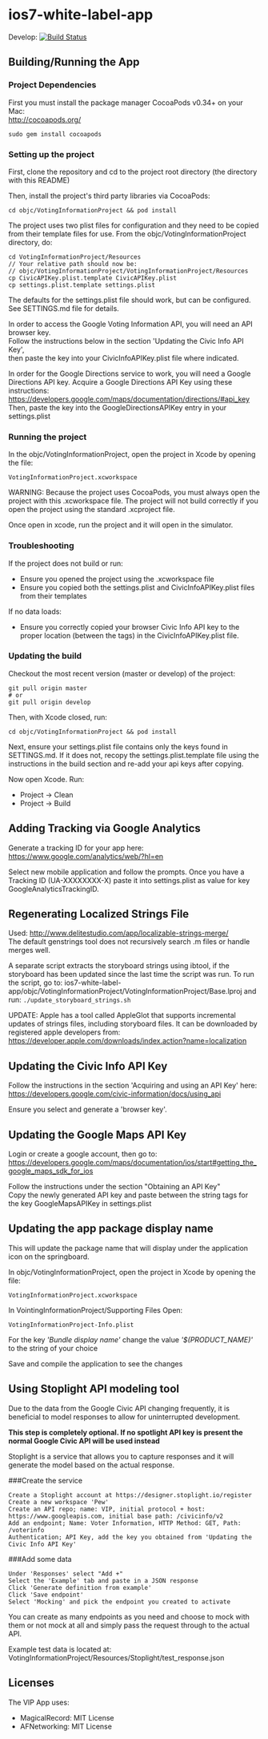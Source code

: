 # ios7-white-label-app

Develop: [![Build Status](https://travis-ci.org/votinginfoproject/ios7-white-label-app.png?branch=develop)](https://travis-ci.org/votinginfoproject/ios7-white-label-app)


## Building/Running the App


### Project Dependencies

First you must install the package manager CocoaPods v0.34+ on your Mac:  
http://cocoapods.org/

```
sudo gem install cocoapods
```


### Setting up the project

First, clone the repository and cd to the project root directory (the directory with this README)

Then, install the project's third party libraries via CocoaPods:

```
cd objc/VotingInformationProject && pod install
```

The project uses two plist files for configuration and they need to be copied from their template
files for use. From the objc/VotingInformationProject directory, do:

```
cd VotingInformationProject/Resources
// Your relative path should now be: 
// objc/VotingInformationProject/VotingInformationProject/Resources
cp CivicAPIKey.plist.template CivicAPIKey.plist
cp settings.plist.template settings.plist
```

The defaults for the settings.plist file should work, but can be configured.  
See SETTINGS.md file for details.

In order to access the Google Voting Information API, you will need an API browser key.  
Follow the instructions below in the section 'Updating the Civic Info API Key',  
then paste the key into your CivicInfoAPIKey.plist file where indicated.

In order for the Google Directions service to work, you will need a Google Directions
API key. Acquire a Google Directions API Key using these instructions:  
https://developers.google.com/maps/documentation/directions/#api_key  
Then, paste the key into the GoogleDirectionsAPIKey entry in your settings.plist


### Running the project

In the objc/VotingInformationProject, open the project in Xcode by opening the file:

```
VotingInformationProject.xcworkspace
```

WARNING: Because the project uses CocoaPods, you must always open the project with this
.xcworkspace file. The project will not build correctly if you open the project using
the standard .xcproject file.

Once open in xcode, run the project and it will open in the simulator.


### Troubleshooting

If the project does not build or run:
  - Ensure you opened the project using the .xcworkspace file
  - Ensure you copied both the settings.plist and CivicInfoAPIKey.plist files from their templates

If no data loads:
  - Ensure you correctly copied your browser Civic Info API key to the proper location (between the <string> tags) in the CivicInfoAPIKey.plist file.


### Updating the build 

Checkout the most recent version (master or develop) of the project:
```
git pull origin master
# or
git pull origin develop
```

Then, with Xcode closed, run:
```
cd objc/VotingInformationProject && pod install
```

Next, ensure your settings.plist file contains only the keys found in SETTINGS.md.
If it does not, recopy the settings.plist.template file using the instructions in 
the build section and re-add your api keys after copying.

Now open Xcode. Run: 
  - Project -> Clean
  - Project -> Build


## Adding Tracking via Google Analytics

Generate a tracking ID for your app here:
https://www.google.com/analytics/web/?hl=en

Select new mobile application and follow the prompts.
Once you have a Tracking ID (UA-XXXXXXXX-X) paste it into settings.plist as value for key GoogleAnalyticsTrackingID.


## Regenerating Localized Strings File

Used: http://www.delitestudio.com/app/localizable-strings-merge/  
The default genstrings tool does not recursively search .m files or handle merges well.

A separate script extracts the storyboard strings using ibtool, if the storyboard has been updated since the last time the script was run.  To run the script, go to:
ios7-white-label-app/objc/VotingInformationProject/VotingInformationProject/Base.lproj
and run:
`./update_storyboard_strings.sh`

UPDATE: Apple has a tool called AppleGlot that supports incremental updates of strings files, including storyboard files.
It can be downloaded by registered apple developers from:
https://developer.apple.com/downloads/index.action?name=localization

## Updating the Civic Info API Key

Follow the instructions in the section 'Acquiring and using an API Key' here:  
https://developers.google.com/civic-information/docs/using_api

Ensure you select and generate a 'browser key'.


## Updating the Google Maps API Key

Login or create a google account, then go to:  
https://developers.google.com/maps/documentation/ios/start#getting_the_google_maps_sdk_for_ios

Follow the instructions under the section "Obtaining an API Key"  
Copy the newly generated API key and paste between the string tags for the key GoogleMapsAPIKey in settings.plist


## Updating the app package display name

This will update the package name that will display under the application icon on the springboard.

 In objc/VotingInformationProject, open the project in Xcode by opening the file:

```
VotingInformationProject.xcworkspace
```

In VointingInformationProject/Supporting Files Open:

```
VotingInformationProject-Info.plist
```

For the key _'Bundle display name'_ change the value _'$(PRODUCT_NAME)'_ to the string of your choice

Save and compile the application to see the changes

## Using Stoplight API modeling tool

Due to the data from the Google Civic API changing frequently, it is beneficial to model responses to allow for uninterrupted development. 

<b>This step is completely optional. If no spotlight API key is present the normal Google Civic API will be used instead</b>

Stoplight is a service that allows you to capture responses and it will generate the model based on the actual response. 

###Create the service


```
Create a Stoplight account at https://designer.stoplight.io/register 
Create a new workspace 'Pew' 
Create an API repo; name: VIP, initial protocol + host: https://www.googleapis.com, initial base path: /civicinfo/v2
Add an endpoint; Name: Voter Information, HTTP Method: GET, Path: /voterinfo
Authentication; API Key, add the key you obtained from 'Updating the Civic Info API Key'
```
###Add some data

```
Under 'Responses' select "Add +"
Select the 'Example' tab and paste in a JSON response
Click 'Generate definition from example'
Click 'Save endpoint'
Select 'Mocking' and pick the endpoint you created to activate
```
You can create as many endpoints as you need and choose to mock with them or not mock at all and simply pass the request through to the actual API.

Example test data is located at:
 VotingInformationProject/Resources/Stoplight/test_response.json

## Licenses

The VIP App uses:
  - MagicalRecord: MIT License
  - AFNetworking: MIT License
